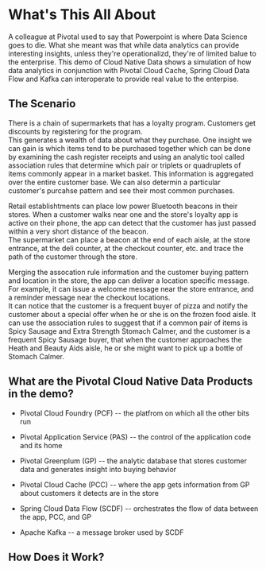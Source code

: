 # What's This All About
A colleague at Pivotal used to say that Powerpoint is where Data Science goes to die.  What she meant was that while data analytics can provide interesting insights, unless they're operationalizd, they're of limited balue to the enterprise.
This demo of Cloud Native Data shows a simulation of how data analytics in conjunction with Pivotal Cloud Cache, Spring Cloud Data Flow and Kafka can interoperate to provide real value to the enterpise.
## The Scenario 
There is a chain of supermarkets that has a loyalty program.  Customers get discounts by registering for the program.  
This generates a wealth of data about what they purchase.  One insight we can gain is which items tend to be purchased together which can be done by examining the cash register receipts and using an analytic tool called association rules that determine which pair or triplets or quadruplets of items commonly appear in a market basket.  This information is aggregated over the entire customer base.
We can also determin a particular customer's purcahse pattern and see their most common purchases.

Retail establishtments can place low power Bluetooth beacons in their stores.  When a customer walks near one and the store's loyalty app is active on their phone, the app can detect that the customer has just passed within a very short distance of the beacon.  
The supermarket can place a beacon at the end of each aisle, at the store entrance, at the deli counter, at the checkout counter, etc. and trace the path of the customer through the store.

Merging the assocation rule information and the customer buying pattern and location in the store, 
the app can deliver a location specific message.  
For example, it can issue a welcome message near the store entrance, and a reminder message near the checkout locations.  
It can notice that the customer is a frequent buyer of pizza and notify the customer about a special offer when he or she is on the frozen
food aisle.
It can use the association rules to suggest that if a common pair of items is Spicy Sausage and Extra Strength Stomach Calmer, 
and the customer is a frequent Spicy Sausage buyer, that when the customer approaches the Heath and Beauty Aids aisle, he or she might want to
pick up a bottle of Stomach Calmer.  

## What are the Pivotal Cloud Native Data Products in the demo?

* Pivotal Cloud Foundry (PCF) -- the platfrom on which all the other bits run
* Pivotal Application Service (PAS) -- the control of the application code and its home
* Pivotal Greenplum (GP) -- the analytic database that stores customer data and generates insight into buying behavior
* Pivotal Cloud Cache (PCC) -- where the app gets information from GP about customers it detects are in the store
* Spring Cloud Data Flow  (SCDF) -- orchestrates the flow of data between the app, PCC, and GP 

* Apache Kafka -- a message broker used by SCDF

##  How Does it Work? 

